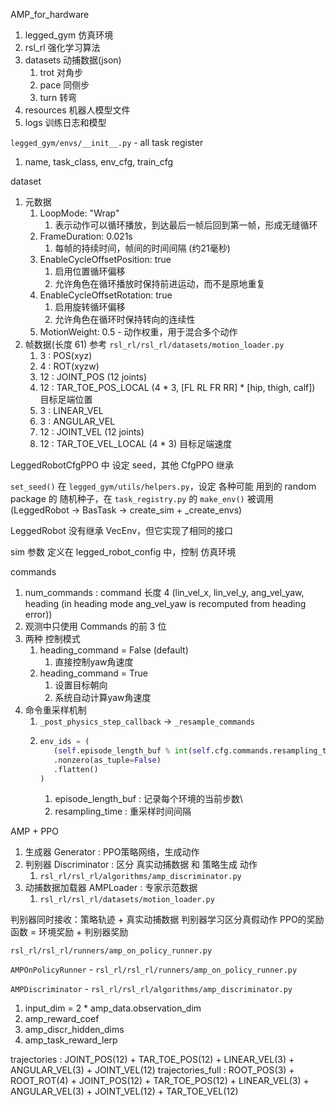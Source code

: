 AMP_for_hardware
1. legged_gym   仿真环境
2. rsl_rl       强化学习算法
3. datasets     动捕数据(json)
   1. trot 对角步
   2. pace 同侧步
   3. turn 转弯
4. resources    机器人模型文件
5. logs         训练日志和模型


`legged_gym/envs/__init__.py` - all task register
1. name, task_class, env_cfg, train_cfg



dataset
1. 元数据
   1. LoopMode: "Wrap"
      1. 表示动作可以循环播放，到达最后一帧后回到第一帧，形成无缝循环
   2. FrameDuration: 0.021s
      1. 每帧的持续时间，帧间的时间间隔 (约21毫秒)
   3. EnableCycleOffsetPosition: true
      1. 启用位置循环偏移
      2. 允许角色在循环播放时保持前进运动，而不是原地重复
   4. EnableCycleOffsetRotation: true
      1. 启用旋转循环偏移
      2. 允许角色在循环时保持转向的连续性
   5. MotionWeight: 0.5 - 动作权重，用于混合多个动作
2. 帧数据(长度 61) 参考 `rsl_rl/rsl_rl/datasets/motion_loader.py`
   1. 3  : POS(xyz)
   2. 4  : ROT(xyzw)
   3. 12 : JOINT_POS (12 joints)
   4. 12 : TAR_TOE_POS_LOCAL (4 * 3, [FL RL FR RR] * [hip, thigh, calf]) 目标足端位置
   5. 3  : LINEAR_VEL
   6. 3  : ANGULAR_VEL
   7. 12 : JOINT_VEL (12 joints)
   8. 12 : TAR_TOE_VEL_LOCAL (4 * 3) 目标足端速度


LeggedRobotCfgPPO 中 设定 seed，其他 CfgPPO 继承

`set_seed()` 在 `legged_gym/utils/helpers.py`，设定 各种可能 用到的 random package 的 随机种子，在 `task_registry.py` 的 `make_env()` 被调用 (LeggedRobot -> BasTask -> create_sim + _create_envs)



LeggedRobot 没有继承 VecEnv，但它实现了相同的接口

sim 参数 定义在 legged_robot_config 中，控制 仿真环境



commands
1. num_commands : command 长度 4 (lin_vel_x, lin_vel_y, ang_vel_yaw, heading (in heading mode ang_vel_yaw is recomputed from heading error))
2. 观测中只使用 Commands 的前 3 位
3. 两种 控制模式
   1. heading_command = False (default)
      1. 直接控制yaw角速度
   2. heading_command = True
      1. 设置目标朝向
      2. 系统自动计算yaw角速度
4. 命令重采样机制
   1. `_post_physics_step_callback` -> `_resample_commands`
   2. ```python
      env_ids = (
         (self.episode_length_buf % int(self.cfg.commands.resampling_time / self.dt) == 0)
         .nonzero(as_tuple=False)
         .flatten()
      )
      ```
      1. episode_length_buf : 记录每个环境的当前步数\
      2. resampling_time : 重采样时间间隔




AMP + PPO
1. 生成器 Generator : PPO策略网络，生成动作
2. 判别器 Discriminator : 区分 真实动捕数据 和 策略生成 动作
   1. `rsl_rl/rsl_rl/algorithms/amp_discriminator.py`
3. 动捕数据加载器 AMPLoader : 专家示范数据
   1. `rsl_rl/rsl_rl/datasets/motion_loader.py`


判别器同时接收：策略轨迹 + 真实动捕数据
判别器学习区分真假动作
PPO的奖励函数 = 环境奖励 + 判别器奖励


`rsl_rl/rsl_rl/runners/amp_on_policy_runner.py`


`AMPOnPolicyRunner` - `rsl_rl/rsl_rl/runners/amp_on_policy_runner.py`

`AMPDiscriminator` - `rsl_rl/rsl_rl/algorithms/amp_discriminator.py`
1. input_dim = 2 * amp_data.observation_dim
2. amp_reward_coef
3. amp_discr_hidden_dims
4. amp_task_reward_lerp

trajectories      :                             JOINT_POS(12) + TAR_TOE_POS(12) + LINEAR_VEL(3) + ANGULAR_VEL(3) + JOINT_VEL(12)
trajectories_full : ROOT_POS(3) + ROOT_ROT(4) + JOINT_POS(12) + TAR_TOE_POS(12) + LINEAR_VEL(3) + ANGULAR_VEL(3) + JOINT_VEL(12) + TAR_TOE_VEL(12)






